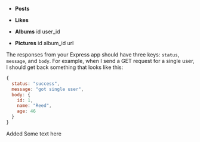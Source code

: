 <!-- # Practice Exam - Full RESTful API

Create a full RESTful API using the Facebook database structure you created in the previous assignment, including an Express app and a Postgres database. This app should have the following routes, with corresponding SQL statements: -->

<!-- - **Users**
id
name
age -->
  <!-- - GET `/users` - Get all users. -->
  <!-- - GET `/users/:id` - Get single user. -->
  <!-- - POST `/users` - Add single user. -->
  <!-- - DELETE `/users/:id` - Delete user with the corresponding `id`. -->
- **Posts**
<!-- id
poster_id
body -->

  <!-- - GET `/posts` - Get all posts. -->
  <!-- - GET `/posts/:id` - Get single post. -->
  <!-- - POST `/posts` - Add single post. -->
  <!-- - PATCH `/posts/:id` - Edit single post. -->
  <!-- - DELETE `/posts/:id` - Delete single post. -->
- **Likes**
<!-- id
liker_id
post_id -->

  <!-- - GET `/likes` - Get all likes. -->
  <!-- - GET `/likes/posts/:id` - Get all likes for a single post. -->
  <!-- - POST `/likes` - Add single like. -->
  <!-- - DELETE `/likes/:id` - Delete single like. -->
<!-- - **Comments**
id
commenter_id
post_id
body -->

  <!-- - GET `/comments` - Get all comments. -->
  <!-- - GET `/comments/posts/:id` - Get all comments for a single post. -->
  <!-- - POST `/comments` - Add single comment. -->
  <!-- - PATCH `/comments/:id` - Edit single comment. -->
  <!-- - DELETE `/comments/:id` - Delete single comment. -->
- **Albums**
id
user_id

  <!-- - GET `/albums` - Get all albums. -->
  <!-- - POST `/albums` - Add new album. -->
- **Pictures**
id
album_id
url

  <!-- - GET `/pictures` - Get all pictures. -->
  <!-- - GET `/pictures/albums/:id` - Get all pictures for a single album. -->
  <!-- - POST `/pictures` - Add single picture. -->
  <!-- - DELETE `/pictures/:id` - Delete single picture. -->

The responses from your Express app should have three keys: `status`, `message`, and `body`. For example, when I send a GET request for a single user, I should get back something that looks like this:

```js
{
  status: "success",
  message: "got single user",
  body: {
    id: 1,
    name: "Reed",
    age: 46
  }
}
```
Added Some text here
